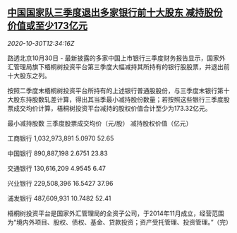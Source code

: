 <!--1604064203000-->
[中国国家队三季度退出多家银行前十大股东 减持股份价值或至少173亿元](https://cn.reuters.com/article/china-safe-bank-stocks-1030-idCNKBS27F1TG)
------

<div><i>2020-10-30T12:34:16Z</i></div><p>路透北京10月30日 - 最新披露的多家中国上市银行三季度财务报告显示，国家外汇管理局旗下梧桐树投资平台第三季度大幅减持其所持有的银行股股票，并退出前十大股东之列。</p><p>按照二季度末梧桐树投资平台所持有的上述银行普通股股份，与三季度末银行第十大股东持股数轧差计算，得出其当季最小减持股份数量；若按照这些银行三季度股票成交均价计算，梧桐树投资平台减持的股权价值合计至少为173.32亿元。</p><p>最小减持股数 三季度股票成交均价（元/股） 减持股权价值（亿元）</p><p>工商银行 1,032,973,891 5.0970 52.65</p><p>中国银行 890,887,198 2.6751 23.83</p><p>交通银行 130,616,209 4.9545 6.47</p><p>兴业银行 229,508,396 16.5427 37.96</p><p>浦发银行 487,609,931 10.7482 52.41</p><p>梧桐树投资平台是国家外汇管理局的全资子公司，于2014年11月成立，经营范围为“境内外项目、股权、债权、基金、贷款投资；资产受托管理、投资管理。”（完）</p>
